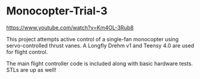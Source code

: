 # Monocopter-Trial-3
https://www.youtube.com/watch?v=Km4OL-3Rub8

This project attempts active control of a single-fan monocopter using servo-controlled thrust vanes. A Longfly Drehm v1 and Teensy 4.0 are used for flight control.

The main flight controller code is included along with basic hardware tests. STLs are up as well!
